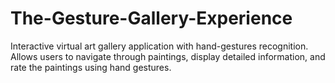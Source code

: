 # The-Gesture-Gallery-Experience
Interactive virtual art gallery application with hand-gestures recognition. Allows users to navigate through paintings, display detailed information, and rate the paintings using hand gestures.

